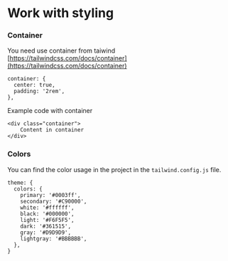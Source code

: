 # Work with styling

### Container&#x20;

You need use container from taiwind [https://tailwindcss.com/docs/container](https://tailwindcss.com/docs/container)

```
container: {
  center: true,
  padding: '2rem',
},
```

Example code with container

```
<div class="container">
    Content in container
</div>
```

### Colors

You can find the color usage in the project in the `tailwind.config.js` file.

```
theme: {
  colors: {
    primary: '#0003ff',
    secondary: '#C90000',
    white: '#ffffff',
    black: '#000000',
    light: '#F6F5F5',
    dark: '#361515',
    gray: '#D9D9D9',
    lightgray: '#BBBBBB',
  },
}
```



